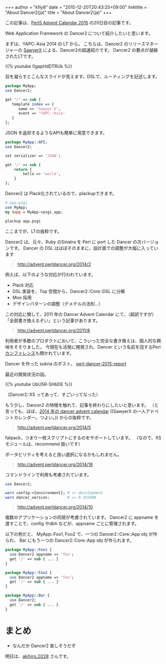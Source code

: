+++
author = "kfly8"
date = "2015-12-20T20:43:25+09:00"
linktitle = "About Dancer2(ja)"
title = "About Dancer2(ja)"
+++


この記事は、[Perl5 Advent Calendar 2015](http://qiita.com/advent-calendar/2015/perl5) の20日目の記事です。

Web Application Framework の Dancer2 について紹介したいと思います。

まずは、YAPC::Asia 2014 の LT から。
こちらは、Dancer2 のリリースマネージャーの [SawyerX](https://twitter.com/perlsawyer) による、Dancer2の超速紹介です。
Dancer2 の要点が凝縮されたLTです。

{{% youtube 0gapHdDTRUk %}}

目を凝らすとこんなスライドが見えます。DSLで、ルーティングを記述します。

```perl
package MyApp;
use Dancer2;

get '/' => sub {
   template index => {
      name => 'Sawyer X',
      event => 'YAPC::Asia'
   }
};
```

JSON を返却するようなAPIも簡単に用意できます。
```perl
package MyApp::API;
use Dancer2;

set serializer => 'JSON';

get '/' => sub {
    return {
        hello => 'world',
    }
};
```

Dancer2 は Plack化されているので、plackupできます。

```perl
# app.psgi
use MyApp;
my $app = MyApp->psgi_app;
```

```sh
plackup app.psgi
```

ここまでが、LTの抜粋です。


Dancer2 は、元々、Ruby のSinatra を Perl に port した Dancer の次バージョンです。
Dancer の DSL はほぼそのままに、設計面での調整が大幅に入っています

> http://advent.perldancer.org/2014/2

例えば、以下のような対応が行われています。

* Plack 対応
* DSL 実装を、Top 空間から、Dancer2::Core::DSL に分解
* Moo 採用
* デザインパターンの調整（デメテルの法則...）

この対応に関して、2011 年の Dancer Advent Calendar にて、（超訳ですが）「全部書き換えるぞい」という記事があります。

> http://advent.perldancer.org/2011/8

利用者が多数のプロダクトにおいて、こういった完全な書き換えは、個人的な興味をそそりました。
今現在も活発に開発され、Dancer という名前を冠するPerl [カンファレンス](https://www.perl.dance/)も開かれています。

Dancer を作った sukria のポスト。
[perl-dancer-2015-report](http://blog.sukria.net/2015/10/22/perl-dancer-2015-report)

最近の開発状況の話。

{{% youtube UbU5R-SHbDE %}}

（Dancer2::XS ってあって、すごいってなった）


もう少し、Dancer2 の特徴を触れて、記事を終わりにしたいと思います。
（と言っても、ほぼ、[2014 年の dancer advent calendar](http://advent.perldancer.org/2014) ((SawyerX の一人アドベントカレンダー。つよい。)) からの抜粋です。


> http://advent.perldancer.org/2014/5

fatpack、つまり一枚スクリプトにするのをサポートしています。
（なので、XSモジュールは、recommend 扱いです）

ポータビリティを考えると良い選択になるかもしれません。

> http://advent.perldancer.org/2014/16

コマンドラインで利用も考慮されています。

```perl
use Dancer2;

warn config->{environment}; # => development
warn dancer_version;        # => 0.165000
```

> http://advent.perldancer.org/2014/10

複数のアプリケーションの同居が考慮されています。
Dancer2 に appname を渡すことで、config やdbh などが、appname ごとに管理されます。

以下の例だと、
MyApp::Foo1, Foo2 で、一つの Dancer2::Core::App obj が作られ、
Bar にもう一つの Dancer2::Core::App obj が作られます。

```perl
package MyApp::Foo1 {
  use Dancer2 appname => 'foo';
  get '/' => sub { ... }
}

package MyApp::Foo2 {
  use Dancer2 appname => 'foo';
  get '/' => sub { ... }
}

package MyApp::Bar {
  use Dancer2;
  get '/' => sub { ... }
}
```

# まとめ

* なんだか Dancer2 楽しそうだぞ

明日は、[akihiro_0228](https://twitter.com/akihiro_0228) さんです。



